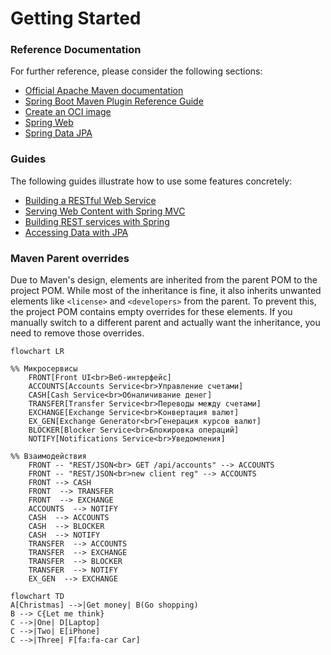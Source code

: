 # Getting Started

### Reference Documentation
For further reference, please consider the following sections:

* [Official Apache Maven documentation](https://maven.apache.org/guides/index.html)
* [Spring Boot Maven Plugin Reference Guide](https://docs.spring.io/spring-boot/3.5.5/maven-plugin)
* [Create an OCI image](https://docs.spring.io/spring-boot/3.5.5/maven-plugin/build-image.html)
* [Spring Web](https://docs.spring.io/spring-boot/3.5.5/reference/web/servlet.html)
* [Spring Data JPA](https://docs.spring.io/spring-boot/3.5.5/reference/data/sql.html#data.sql.jpa-and-spring-data)

### Guides
The following guides illustrate how to use some features concretely:

* [Building a RESTful Web Service](https://spring.io/guides/gs/rest-service/)
* [Serving Web Content with Spring MVC](https://spring.io/guides/gs/serving-web-content/)
* [Building REST services with Spring](https://spring.io/guides/tutorials/rest/)
* [Accessing Data with JPA](https://spring.io/guides/gs/accessing-data-jpa/)

### Maven Parent overrides

Due to Maven's design, elements are inherited from the parent POM to the project POM.
While most of the inheritance is fine, it also inherits unwanted elements like `<license>` and `<developers>` from the parent.
To prevent this, the project POM contains empty overrides for these elements.
If you manually switch to a different parent and actually want the inheritance, you need to remove those overrides.


```mermaid
flowchart LR

%% Микросервисы
    FRONT[Front UI<br>Веб-интерфейс]
    ACCOUNTS[Accounts Service<br>Управление счетами]
    CASH[Cash Service<br>Обналичивание денег]
    TRANSFER[Transfer Service<br>Переводы между счетами]
    EXCHANGE[Exchange Service<br>Конвертация валют]
    EX_GEN[Exchange Generator<br>Генерация курсов валют]
    BLOCKER[Blocker Service<br>Блокировка операций]
    NOTIFY[Notifications Service<br>Уведомления]

%% Взаимодействия
    FRONT -- "REST/JSON<br> GET /api/accounts" --> ACCOUNTS
    FRONT -- "REST/JSON<br>new client reg" --> ACCOUNTS
    FRONT --> CASH
    FRONT  --> TRANSFER
    FRONT  --> EXCHANGE
    ACCOUNTS  --> NOTIFY
    CASH  --> ACCOUNTS
    CASH  --> BLOCKER
    CASH  --> NOTIFY
    TRANSFER  --> ACCOUNTS
    TRANSFER  --> EXCHANGE
    TRANSFER  --> BLOCKER
    TRANSFER  --> NOTIFY
    EX_GEN  --> EXCHANGE
```



```mermaid
flowchart TD
A[Christmas] -->|Get money| B(Go shopping)
B --> C{Let me think}
C -->|One| D[Laptop]
C -->|Two| E[iPhone]
C -->|Three| F[fa:fa-car Car]
``` 